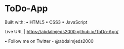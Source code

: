 # ToDo-App

Built with: • HTML5 • CSS3 • JavaScript

Live URL | https://abdalmjeds2000.github.io/ToDo-App/

• Follow me on Twitter - @abdalmjeds2000

